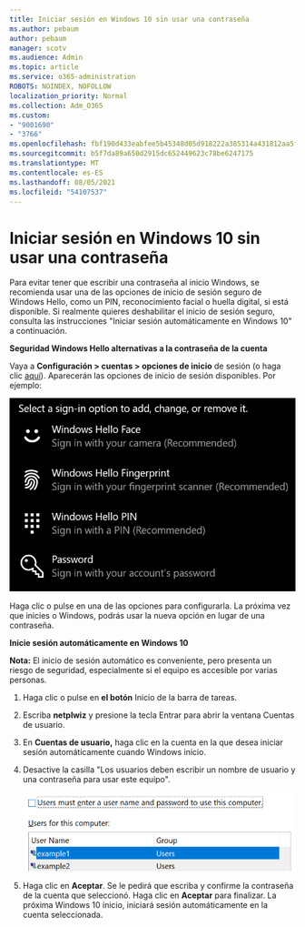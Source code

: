 ```yaml
---
title: Iniciar sesión en Windows 10 sin usar una contraseña
ms.author: pebaum
author: pebaum
manager: scotv
ms.audience: Admin
ms.topic: article
ms.service: o365-administration
ROBOTS: NOINDEX, NOFOLLOW
localization_priority: Normal
ms.collection: Adm_O365
ms.custom:
- "9001690"
- "3766"
ms.openlocfilehash: fbf190d433eabfee5b45348d05d918222a385314a431812aa5f5926aacf11560
ms.sourcegitcommit: b5f7da89a650d2915dc652449623c78be6247175
ms.translationtype: MT
ms.contentlocale: es-ES
ms.lasthandoff: 08/05/2021
ms.locfileid: "54107537"
---
```

# <a name="sign-in-to-windows-10-without-using-a-password"></a>Iniciar sesión en Windows 10 sin usar una contraseña

Para evitar tener que escribir una contraseña al inicio Windows, se recomienda usar una de las opciones de inicio de sesión seguro de Windows Hello, como un PIN, reconocimiento facial o huella digital, si está disponible. Si realmente quieres deshabilitar el inicio de sesión seguro, consulta las instrucciones "Iniciar sesión automáticamente en Windows 10" a continuación.

**Seguridad Windows Hello alternativas a la contraseña de la cuenta**

Vaya a **Configuración > cuentas > opciones de inicio** de sesión (o haga clic [aquí](ms-settings:signinoptions?activationSource=GetHelp)). Aparecerán las opciones de inicio de sesión disponibles. Por ejemplo:

![Opciones de inicio de sesión.](media/sign-in-options.png)

Haga clic o pulse en una de las opciones para configurarla. La próxima vez que inicies o Windows, podrás usar la nueva opción en lugar de una contraseña. 

**Inicie sesión automáticamente en Windows 10**

**Nota:** El inicio de sesión automático es conveniente, pero presenta un riesgo de seguridad, especialmente si el equipo es accesible por varias personas. 

1. Haga clic o pulse en **el botón** Inicio de la barra de tareas.

2. Escriba **netplwiz** y presione la tecla Entrar para abrir la ventana Cuentas de usuario.

3. En **Cuentas de usuario,** haga clic en la cuenta en la que desea iniciar sesión automáticamente cuando Windows inicio.

4. Desactive la casilla "Los usuarios deben escribir un nombre de usuario y una contraseña para usar este equipo".

    ![Los usuarios deben escribir una opción de nombre de usuario y contraseña.](media/users-must-enter-username.png)

5. Haga clic en **Aceptar**. Se le pedirá que escriba y confirme la contraseña de la cuenta que seleccionó. Haga clic en **Aceptar** para finalizar. La próxima Windows 10 inicio, iniciará sesión automáticamente en la cuenta seleccionada.
